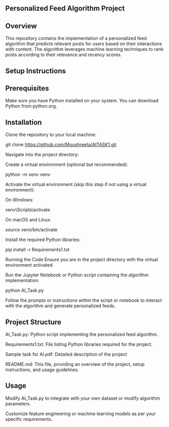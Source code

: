 ## Personalized Feed Algorithm Project


## Overview

This repository contains the implementation of a personalized feed algorithm that predicts relevant posts for users based on their interactions with content. The algorithm leverages machine learning techniques to rank posts according to their relevance and recency scores.


## Setup Instructions

## Prerequisites

Make sure you have Python installed on your system. You can download Python from python.org.


## Installation

Clone the repository to your local machine:



git clone https://github.com/Moushreeta/AITASK1.git

Navigate into the project directory:

Create a virtual environment (optional but recommended):


python -m venv venv

Activate the virtual environment (skip this step if not using a virtual environment):

On Windows:


venv\Scripts\activate

On macOS and Linux:


source venv/bin/activate

Install the required Python libraries:


pip install -r Requirements1.txt

Running the Code
Ensure you are in the project directory with the virtual environment activated.

Run the Jupyter Notebook or Python script containing the algorithm implementation:

python AI_Task.py

Follow the prompts or instructions within the script or notebook to interact with the algorithm and generate personalized feeds.

## Project Structure



AI_Task.py: Python script implementing the personalized feed algorithm.

Requirements1.txt: File listing Python libraries required for the project.

Sample task for AI.pdf: Detailed description of the project

README.md: This file, providing an overview of the project, setup instructions, and usage guidelines.

## Usage

Modify AI_Task.py to integrate with your own dataset or modify algorithm parameters.

Customize feature engineering or machine learning models as per your specific requirements.
